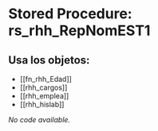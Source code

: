 # Stored Procedure: rs_rhh_RepNomEST1

## Usa los objetos:
- [[fn_rhh_Edad]]
- [[rhh_cargos]]
- [[rhh_emplea]]
- [[rhh_hislab]]

*No code available.*
